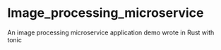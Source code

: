 # Image_processing_microservice
An image processing microservice application demo wrote in Rust with tonic
